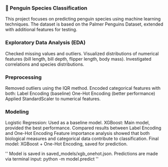 ### 🐧 Penguin Species Classification

This project focuses on predicting penguin species using machine learning techniques.
The dataset is based on the Palmer Penguins Dataset, extended with additional features for testing.

### Exploratory Data Analysis (EDA)
Checked missing values and outliers.
Visualized distributions of numerical features (bill length, bill depth, flipper length, body mass).
Investigated correlations and species distributions.

### Preprocessing
Removed outliers using the IQR method.
Encoded categorical features with both:
Label Encoding (baseline)
One-Hot Encoding (better performance)
Applied StandardScaler to numerical features.

### Modeling
Logistic Regression: Used as a baseline model.
XGBoost: Main model, provided the best performance.
Compared results between Label Encoding and One-Hot Encoding
Feature importance analysis showed that both biological measures and categorical data contribute to classification.
Final model: XGBoost + One-Hot Encoding, saved for prediction.

''
Model is saved in saved_models/xgb_onehot.json.
Predictions are made via terminal input:
python -m model.predict
''
